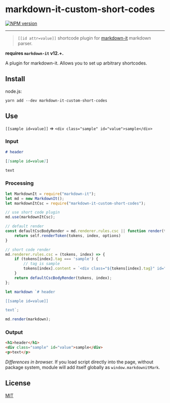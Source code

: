 # markdown-it-custom-short-codes

[![NPM version](https://img.shields.io/npm/v/markdown-it-custom-short-codes.svg?style=flat)](https://www.npmjs.org/package/markdown-it-custom-short-codes)

---

> `[[id attr=value]]` shortcode plugin for [markdown-it](https://github.com/markdown-it/markdown-it) markdown parser.

**requires `markdown-it` v12.+.**

A plugin for markdown-it. Allows you to set up arbitrary shortcodes.

## Install

node.js:

```shell
yarn add --dev markdown-it-custom-short-codes
```

## Use

`[[sample id=value]]` => `<div class="sample" id="value">sample</div>`

### Input

```markdown
# header

[[sample id=value]]

text
```

### Processing

```js
let MarkdownIt = require("markdown-it");
let md = new MarkdownIt();
let markdownItCsc = require("markdown-it-custom-short-codes");

// use short code plugin
md.use(markdownItCsc);

// default render
const defaultCscBodyRender = md.renderer.rules.csc || function render(tokens, index, options, env, self) {
    return self.renderToken(tokens, index, options)
}

// short code render
md.renderer.rules.csc = (tokens, index) => {
    if (tokens[index].tag === 'sample') {
        // tag is sample
        tokens[index].content = `<div class="${tokens[index].tag}" id="${tokens[index].attrs['id']}">${tokens[index].tag}</div>`;
    }
    return defaultCscBodyRender(tokens, index);
};

let markdown `# header

[[sample id=value]]

text`;

md.render(markdown);
```

### Output

```html
<h1>header</h1>
<div class="sample" id="value">sample</div>
<p>text</p>
```

_Differences in browser._ If you load script directly into the page, without
package system, module will add itself globally as `window.markdownitMark`.

## License

[MIT](https://github.com/furutsubaki/markdown-it-custom-short-codes/blob/master/LICENSE)
